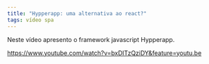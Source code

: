 ```yaml
---
title: "Hypperapp: uma alternativa ao react?"
tags: vídeo spa
---
```


Neste vídeo apresento o framework javascript Hypperapp.

https://www.youtube.com/watch?v=bxDITzQziDY&feature=youtu.be
